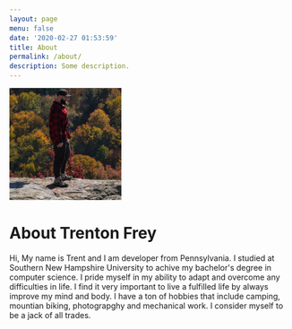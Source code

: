 ```yaml
---
layout: page
menu: false
date: '2020-02-27 01:53:59'
title: About
permalink: /about/
description: Some description.
---
```


<img class="img-rounded" src="/assets/img/uploads/profile.png" alt="Thiago Rossener" width="200">

# About Trenton Frey

Hi, My name is Trent and I am developer from Pennsylvania. I studied at Southern New Hampshire University to achive my bachelor's degree in computer science. I pride myself in my ability to adapt and overcome any difficulties in life. I find it very important to live a fulfilled life by always improve my mind and body. I have a ton of hobbies that include camping, mountian biking, photograpghy and mechanical work. I consider myself to be a jack of all trades. 
